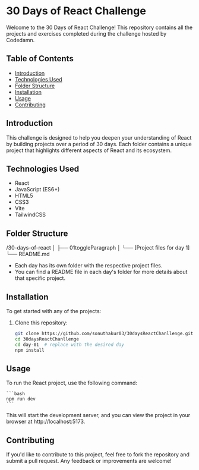 # 30 Days of React Challenge

Welcome to the 30 Days of React Challenge! This repository contains all the projects and exercises completed during the challenge hosted by Codedamn.

## Table of Contents

- [Introduction](#introduction)
- [Technologies Used](#technologies-used)
- [Folder Structure](#folder-structure)
- [Installation](#installation)
- [Usage](#usage)
- [Contributing](#contributing)

## Introduction

This challenge is designed to help you deepen your understanding of React by building projects over a period of 30 days. Each folder contains a unique project that highlights different aspects of React and its ecosystem.

## Technologies Used

- React
- JavaScript (ES6+)
- HTML5
- CSS3
- Vite
- TailwindCSS

## Folder Structure

/30-days-of-react
│
├── 01toggleParagraph
│   └── [Project files for day 1]
└── README.md


- Each day has its own folder with the respective project files.
- You can find a README file in each day's folder for more details about that specific project.

## Installation

To get started with any of the projects:

1. Clone this repository:
   ```bash
   git clone https://github.com/sonuthakur03/30daysReactChanllenge.git
   cd 30daysReactChanllenge
   cd day-01  # replace with the desired day
   npm install
   ``` 

## Usage

To run the React project, use the following command:

    ```bash
    npm run dev
    ```
This will start the development server, and you can view the project in your browser at http://localhost:5173.

## Contributing
If you'd like to contribute to this project, feel free to fork the repository and submit a pull request. Any feedback or improvements are welcome!

